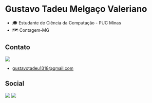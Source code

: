 
# Gustavo Tadeu Melgaço Valeriano


- 🎓 Estudante de Ciência da Computação - PUC Minas
- 🗺 Contagem-MG


## Contato

<img src="https://img.shields.io/badge/Gmail-D14836?style=for-the-badge&logo=gmail&logoColor=white"/>

- gustavotadeu1318@gmail.com    

## Social

[<img src="https://img.shields.io/badge/Instagram-E4405F?style=for-the-badge&logo=instagram&logoColor=white"/>](https://www.instagram.com/gtadeu__/) 
[<img src="https://img.shields.io/badge/Twitter-1DA1F2?style=for-the-badge&logo=twitter&logoColor=white"/>](https://twitter.com/Tadeu__13)








